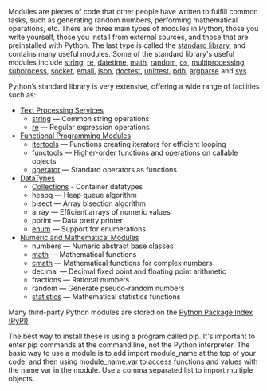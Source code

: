 Modules are pieces of code that other people have written to fulfill common tasks, such as generating random numbers, performing mathematical operations, etc. There are three main types of modules in Python, those you write yourself, those you install from external sources, and those that are preinstalled with Python.
The last type is called the [standard library](https://docs.python.org/3/library/), and contains many useful modules. Some of the standard library's useful modules include [string](https://docs.python.org/3/library/string.html), [re](https://docs.python.org/3/library/re.html), [datetime](https://docs.python.org/3/library/datetime.html), [math](https://docs.python.org/3/library/math.html), [random](https://docs.python.org/3/library/random.html), [os](https://docs.python.org/3/library/os.html), [multiprocessing](https://docs.python.org/3/library/multiprocessing.html), [subprocess](https://docs.python.org/3/library/subprocess.html), [socket](https://docs.python.org/3/library/socket.html), [email](https://docs.python.org/3/library/email.html), [json](https://docs.python.org/3/library/json.html), [doctest](https://docs.python.org/3/library/doctest.html), [unittest](https://docs.python.org/3/library/unittest.html), [pdb](https://docs.python.org/3/library/pdb.html), [argparse](https://docs.python.org/3/library/argparse.html) and [sys](https://docs.python.org/3/library/sys.html). 

Python’s standard library is very extensive, offering a wide range of facilities such as:

+ [Text Processing Services](https://docs.python.org/3/library/text.html)
    + [string](../PR/pyStr1.md) — Common string operations
    + [re](../Func/pyRegex.md) — Regular expression operations
+ [Functional Programming Modules](https://docs.python.org/3/library/functional.html)
    + [itertools](pyIter.md) — Functions creating iterators for efficient looping
    + [functools](../Func/pyFnTools.md) — Higher-order functions and operations on callable objects
    + [operator](https://docs.python.org/3/library/operator.html) — Standard operators as functions
+ [DataTypes](https://docs.python.org/3/library/datatypes.html)
    + [Collections](../DS/pyDS.md) - Container datatypes
    + heapq — Heap queue algorithm
    + bisect — Array bisection algorithm
    + array — Efficient arrays of numeric values
    + pprint — Data pretty printer
    + [enum](../Cls/pyEnum.md) — Support for enumerations
+ [Numeric and Mathematical Modules](https://docs.python.org/3/library/numeric.html)
    + numbers — Numeric abstract base classes
    + [math](../Func/pyNumFunc.md#mathematical-functions) — Mathematical functions
    + [cmath](../Func/pyNumFunc.md#mathematical-functions) — Mathematical functions for complex numbers
    + decimal — Decimal fixed point and floating point arithmetic
    + fractions — Rational numbers
    + random — Generate pseudo-random numbers
    + [statistics](../Func/pyNumFunc.md#statistics) — Mathematical statistics functions

Many third-party Python modules are stored on the [Python Package Index (PyPI)](https://pypi.org/).

The best way to install these is using a program called pip.
It's important to enter pip commands at the command line, not the Python interpreter.
The basic way to use a module is to add import module_name at the top of your code, and then using module_name.var to access functions and values with the name var in the module. Use a comma separated list to import multiple objects.